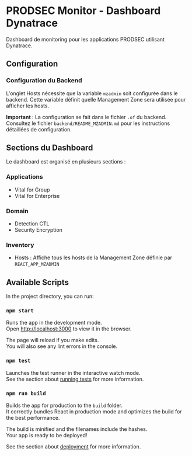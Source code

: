# PRODSEC Monitor - Dashboard Dynatrace

Dashboard de monitoring pour les applications PRODSEC utilisant Dynatrace.

## Configuration

### Configuration du Backend

L'onglet Hosts nécessite que la variable `mzadmin` soit configurée dans le backend. Cette variable définit quelle Management Zone sera utilisée pour afficher les hosts.

**Important** : La configuration se fait dans le fichier `.of` du backend. Consultez le fichier `backend/README_MZADMIN.md` pour les instructions détaillées de configuration.

## Sections du Dashboard

Le dashboard est organisé en plusieurs sections :

### Applications
- Vital for Group
- Vital for Enterprise

### Domain
- Detection CTL
- Security Encryption

### Inventory
- Hosts : Affiche tous les hosts de la Management Zone définie par `REACT_APP_MZADMIN`

## Available Scripts

In the project directory, you can run:

### `npm start`

Runs the app in the development mode.\
Open [http://localhost:3000](http://localhost:3000) to view it in the browser.

The page will reload if you make edits.\
You will also see any lint errors in the console.

### `npm test`

Launches the test runner in the interactive watch mode.\
See the section about [running tests](https://facebook.github.io/create-react-app/docs/running-tests) for more information.

### `npm run build`

Builds the app for production to the `build` folder.\
It correctly bundles React in production mode and optimizes the build for the best performance.

The build is minified and the filenames include the hashes.\
Your app is ready to be deployed!

See the section about [deployment](https://facebook.github.io/create-react-app/docs/deployment) for more information.